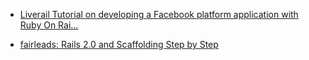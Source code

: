 
- [Liverail Tutorial on developing a Facebook platform application with Ruby On Rai...](/2009/07/liverail-tutorial-on-developing-a-facebook-platform-application-with-ruby-on-rai/)

- [fairleads: Rails 2.0 and Scaffolding Step by Step](/2008/06/fairleads-rails-2-0-and-scaffolding-step-by-step/)
